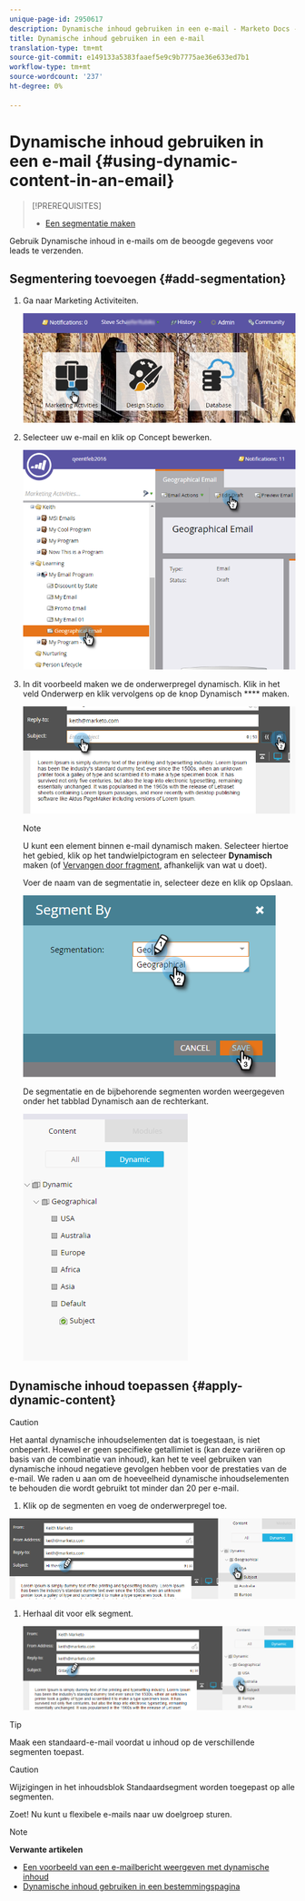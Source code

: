 ```yaml
---
unique-page-id: 2950617
description: Dynamische inhoud gebruiken in een e-mail - Marketo Docs - Productdocumentatie
title: Dynamische inhoud gebruiken in een e-mail
translation-type: tm+mt
source-git-commit: e149133a5383faaef5e9c9b7775ae36e633ed7b1
workflow-type: tm+mt
source-wordcount: '237'
ht-degree: 0%

---
```



# Dynamische inhoud gebruiken in een e-mail {#using-dynamic-content-in-an-email}

>[!PREREQUISITES]
>
>* [Een segmentatie maken](../../../../product-docs/personalization/segmentation-and-snippets/segmentation/create-a-segmentation.md)

>



Gebruik Dynamische inhoud in e-mails om de beoogde gegevens voor leads te verzenden.

## Segmentering toevoegen {#add-segmentation}

1. Ga naar Marketing Activiteiten.

   ![](assets/login-marketing-activities.png)

1. Selecteer uw e-mail en klik op Concept bewerken.

   ![](assets/1.2.png)

1. In dit voorbeeld maken we de onderwerpregel dynamisch. Klik in het veld Onderwerp en klik vervolgens op de knop Dynamisch **** maken.

   ![](assets/1.3.png)

   >[!NOTE]
   >
   >U kunt een element binnen e-mail dynamisch maken. Selecteer hiertoe het gebied, klik op het tandwielpictogram en selecteer **Dynamisch** maken (of [Vervangen door fragment](../../../../product-docs/personalization/segmentation-and-snippets/snippets/create-a-snippet.md), afhankelijk van wat u doet).

   Voer de naam van de segmentatie in, selecteer deze en klik op Opslaan.

   ![](assets/1.4.png)

   De segmentatie en de bijbehorende segmenten worden weergegeven onder het tabblad Dynamisch aan de rechterkant.

   ![](assets/1.5.png)

## Dynamische inhoud toepassen {#apply-dynamic-content}

>[!CAUTION]
>
>Het aantal dynamische inhoudselementen dat is toegestaan, is niet onbeperkt. Hoewel er geen specifieke getallimiet is (kan deze variëren op basis van de combinatie van inhoud), kan het te veel gebruiken van dynamische inhoud negatieve gevolgen hebben voor de prestaties van de e-mail. We raden u aan om de hoeveelheid dynamische inhoudselementen te behouden die wordt gebruikt tot minder dan 20 per e-mail.

1. Klik op de segmenten en voeg de onderwerpregel toe.

![](assets/2.1.png)

1. Herhaal dit voor elk segment.

   ![](assets/2.2.png)

>[!TIP]
>
>Maak een standaard-e-mail voordat u inhoud op de verschillende segmenten toepast.

>[!CAUTION]
>
>Wijzigingen in het inhoudsblok Standaardsegment worden toegepast op alle segmenten.

Zoet! Nu kunt u flexibele e-mails naar uw doelgroep sturen.

>[!NOTE]
>
>**Verwante artikelen**
>
>* [Een voorbeeld van een e-mailbericht weergeven met dynamische inhoud](preview-an-email-with-dynamic-content.md)
>* [Dynamische inhoud gebruiken in een bestemmingspagina](../../../../product-docs/demand-generation/landing-pages/free-form-landing-pages/use-dynamic-content-in-a-free-form-landing-page.md)

>



